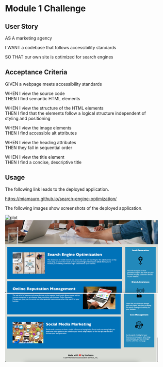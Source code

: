 # Module 1 Challenge

## User Story

AS A marketing agency

I WANT a codebase that follows accessibility standards

SO THAT our own site is optimized for search engines

## Acceptance Criteria

GIVEN a webpage meets accessibility standards

WHEN I view the source code  
THEN I find semantic HTML elements

WHEN I view the structure of the HTML elements  
THEN I find that the elements follow a logical structure independent of styling and positioning

WHEN I view the image elements  
THEN I find accessible alt attributes

WHEN I view the heading attributes  
THEN they fall in sequential order

WHEN I view the title element  
THEN I find a concise, descriptive title

## Usage

The following link leads to the deployed application.

https://miamauro.github.io/search-engine-optimization/

The following images show screenshots of the deployed application.

![plot](./assets/images/screenshot1.png)  
![plot](./assets/images/screenshot2.png)  
![plot](./assets/images/screenshot3.png)
